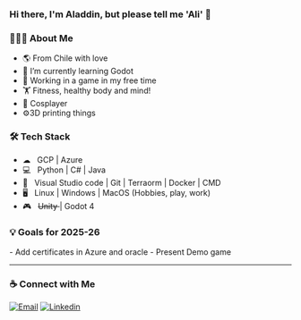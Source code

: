 ### Hi there, I'm Aladdin, but please tell me 'Ali' 👋

<h3> 👨🏻‍💻 About Me </h3>

- 🌎 From Chile with love
- 🔭 I’m currently learning Godot
- 💬 Working in a game in my free time
- 🏋 Fitness, healthy body and mind!
- 👺 Cosplayer
- ⚙️3D printing things

<h3>🛠 Tech Stack</h3>

- ☁ &nbsp; GCP | Azure
- 💻 &nbsp; Python | C# | Java 
- 🔧 &nbsp; Visual Studio code | Git | Terraorm | Docker | CMD
- 🖥 &nbsp; Linux | Windows | MacOS  (Hobbies, play, work)
- 🎮 &nbsp; <s> Unity </s> | Godot 4

<h3>💡 Goals for 2025-26 </h3>
- Add certificates in Azure and oracle
- Present Demo game

<hr>
<h3>  ☕ Connect with Me</h3>

[![Email](https://img.shields.io/badge/lmora.dev@gmail.com-D14836?style=flat-square&logo=gmail&logoColor=white)](mailto:lmora.dev@gmail.com) [![Linkedin](https://img.shields.io/badge/-Luis%20Mora-blue?style=flat-square&logo=linkedin&logoColor=white&link=https://www.linkedin.com/in/lmora-dev/)](https://www.linkedin.com/in/lmora-dev/)
